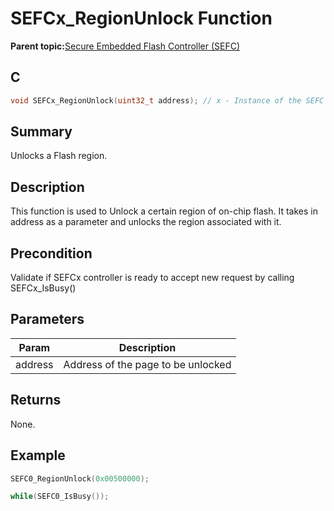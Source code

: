 # SEFCx\_RegionUnlock Function

**Parent topic:**[Secure Embedded Flash Controller \(SEFC\)](GUID-E586E73A-F607-48C1-A0B8-EC4E231FB77A.md)

## C

```c
void SEFCx_RegionUnlock(uint32_t address); // x - Instance of the SEFC peripheral
```

## Summary

Unlocks a Flash region.

## Description

This function is used to Unlock a certain region of on-chip flash. It takes in address as a parameter and unlocks the region associated with it.

## Precondition

Validate if SEFCx controller is ready to accept new request by calling SEFCx\_IsBusy\(\)

## Parameters

|Param|Description|
|-----|-----------|
|address|Address of the page to be unlocked|

## Returns

None.

## Example

```c
SEFC0_RegionUnlock(0x00500000);

while(SEFC0_IsBusy());
```

